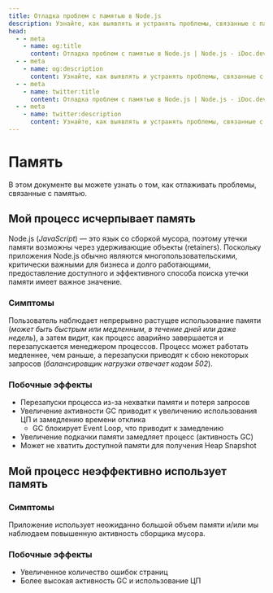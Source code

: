 ```yaml
---
title: Отладка проблем с памятью в Node.js
description: Узнайте, как выявлять и устранять проблемы, связанные с памятью в приложениях Node.js, включая утечки памяти и неэффективное использование памяти.
head:
  - - meta
    - name: og:title
      content: Отладка проблем с памятью в Node.js | Node.js - iDoc.dev
  - - meta
    - name: og:description
      content: Узнайте, как выявлять и устранять проблемы, связанные с памятью в приложениях Node.js, включая утечки памяти и неэффективное использование памяти.
  - - meta
    - name: twitter:title
      content: Отладка проблем с памятью в Node.js | Node.js - iDoc.dev
  - - meta
    - name: twitter:description
      content: Узнайте, как выявлять и устранять проблемы, связанные с памятью в приложениях Node.js, включая утечки памяти и неэффективное использование памяти.
---
```



# Память

В этом документе вы можете узнать о том, как отлаживать проблемы, связанные с памятью.

## Мой процесс исчерпывает память

Node.js (*JavaScript*) — это язык со сборкой мусора, поэтому утечки памяти возможны через удерживающие объекты (retainers). Поскольку приложения Node.js обычно являются многопользовательскими, критически важными для бизнеса и долго работающими, предоставление доступного и эффективного способа поиска утечки памяти имеет важное значение.

### Симптомы

Пользователь наблюдает непрерывно растущее использование памяти (*может быть быстрым или медленным, в течение дней или даже недель*), а затем видит, как процесс аварийно завершается и перезапускается менеджером процессов. Процесс может работать медленнее, чем раньше, а перезапуски приводят к сбою некоторых запросов (*балансировщик нагрузки отвечает кодом 502*).

### Побочные эффекты

- Перезапуски процесса из-за нехватки памяти и потеря запросов
- Увеличение активности GC приводит к увеличению использования ЦП и замедлению времени отклика
    - GC блокирует Event Loop, что приводит к замедлению
- Увеличение подкачки памяти замедляет процесс (активность GC)
- Может не хватить доступной памяти для получения Heap Snapshot

## Мой процесс неэффективно использует память

### Симптомы

Приложение использует неожиданно большой объем памяти и/или мы наблюдаем повышенную активность сборщика мусора.

### Побочные эффекты

- Увеличенное количество ошибок страниц
- Более высокая активность GC и использование ЦП

